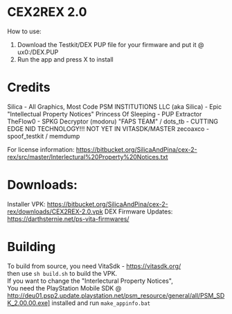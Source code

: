 # CEX2REX 2.0
How to use:     
1) Download the Testkit/DEX PUP file for your firmware and put it @ ux0:/DEX.PUP   
2) Run the app and press X to install    

# Credits

Silica - All Graphics, Most Code
PSM INSTITUTIONS LLC (aka Silica) - Epic "Intellectual Property Notices"
Princess Of Sleeping - PUP Extractor
TheFlow0 - SPKG Decryptor (modoru)
"FAPS TEAM" / dots_tb - CUTTING EDGE NID TECHNOLOGY!!! NOT YET IN VITASDK/MASTER
zecoaxco - spoof_testkit / memdump

For license information: 
https://bitbucket.org/SilicaAndPina/cex-2-rex/src/master/Interlectural%20Property%20Notices.txt

# Downloads:
Installer VPK: https://bitbucket.org/SilicaAndPina/cex-2-rex/downloads/CEX2REX-2.0.vpk
DEX Firmware Updates: https://darthsternie.net/ps-vita-firmwares/

# Building      
To build from source, you need VitaSdk - https://vitasdk.org/       
then use ``sh build.sh`` to build the VPK.     
If you want to change the "Interlectural Property Notices",      
You need the PlayStation Mobile SDK @ http://deu01.psp2.update.playstation.net/psm_resource/general/all/PSM_SDK_2.00.00.exe] installed and run ``make_appinfo.bat``    